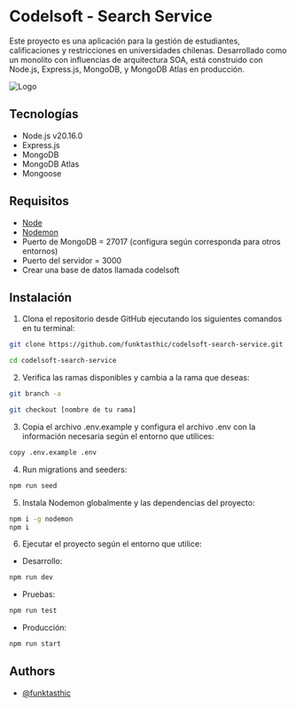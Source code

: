 # Codelsoft - Search Service

Este proyecto es una aplicación para la gestión de estudiantes, calificaciones y restricciones en universidades chilenas. Desarrollado como un monolito con influencias de arquitectura SOA, está construido con Node.js, Express.js, MongoDB, y MongoDB Atlas en producción.

![Logo](https://i.imgur.com/7R9KWRA.png)

## Tecnologías

- Node.js v20.16.0
- Express.js
- MongoDB
- MongoDB Atlas
- Mongoose

## Requisitos

- [Node](https://nodejs.org/en/download/current)
- [Nodemon](https://www.npmjs.com/package/nodemon)
- Puerto de MongoDB = 27017 (configura según corresponda para otros entornos)
- Puerto del servidor = 3000
- Crear una base de datos llamada codelsoft

## Instalación

1. Clona el repositorio desde GitHub ejecutando los siguientes comandos en tu terminal:

```bash
git clone https://github.com/funktasthic/codelsoft-search-service.git

cd codelsoft-search-service
```

2. Verifica las ramas disponibles y cambia a la rama que deseas:

```bash
git branch -a

git checkout [nombre de tu rama]
```

3. Copia el archivo .env.example y configura el archivo .env con la información necesaria según el entorno que utilices:

```bash
copy .env.example .env
```

4. Run migrations and seeders:

```bash
npm run seed
```

5. Instala Nodemon globalmente y las dependencias del proyecto:

```bash
npm i -g nodemon
npm i
```

6. Ejecutar el proyecto según el entorno que utilice:

- Desarrollo:

```bash
npm run dev
```

- Pruebas:

```bash
npm run test
```

- Producción:

```bash
npm run start
```

## Authors

- [@funktasthic](https://www.github.com/funktasthic)
